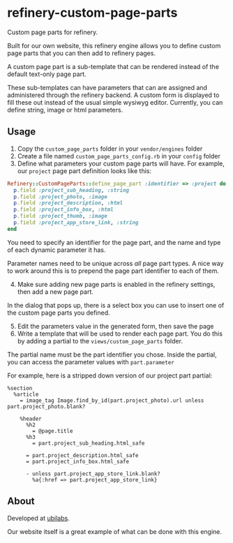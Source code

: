 refinery-custom-page-parts
==========================

Custom page parts for refinery.

Built for our own website, this refinery engine allows you to
define custom page parts that you can then add to refinery pages.

A custom page part is a sub-template that can be rendered instead of the
default text-only page part.

These sub-templates can have parameters that can are assigned and
administered through the refinery backend. A custom form is displayed to
fill these out instead of the usual simple wysiwyg editor. Currently,
you can define string, image or html parameters.

## Usage

1. Copy the `custom_page_parts` folder in your `vendor/engines` folder
2. Create a file named `custom_page_parts_config.rb` in your `config`
   folder
3. Define what parameters your custom page parts will have. For example,
   our `project` page part definition looks like this:

```ruby
Refinery::CustomPageParts::define_page_part :identifier => :project do |p|
  p.field :project_sub_heading, :string
  p.field :project_photo, :image
  p.field :project_description, :html
  p.field :project_info_box, :html
  p.field :project_thumb, :image
  p.field :project_app_store_link, :string
end
```

You need to specify an identifier for the page part, and the name and
type of each dynamic parameter it has.

Parameter names need to be unique across *all* page part types. A nice
way to work around this is to prepend the page part identifier to each
of them.

4. Make sure adding new page parts is enabled in the refinery settings,
   then add a new page part.

In the dialog that pops up, there is a select box you can use to insert
one of the custom page parts you defined.

5. Edit the parameters value in the generated form, then save the page
6. Write a template that will be used to render each page part. You do
   this by adding a partial to the `views/custom_page_parts` folder.

The partial name must be the part identifier you chose. Inside the
partial, you can access the parameter values with `part.parameter`

For example, here is a stripped down version of our project part
partial:

```haml
%section
  %article
    = image_tag Image.find_by_id(part.project_photo).url unless part.project_photo.blank?

    %header
      %h2
        = @page.title
      %h3
        = part.project_sub_heading.html_safe

      = part.project_description.html_safe
      = part.project_info_box.html_safe

      - unless part.project_app_store_link.blank?
        %a{:href => part.project_app_store_link}
```

## About

Developed at [ubilabs](http://www.ubilabs.net). 

Our website itself is a great example of what can be done with this engine.


